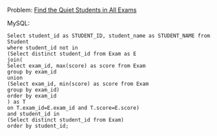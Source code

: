 Problem: [Find the Quiet Students in All Exams](https://leetcode.com/problems/find-the-quiet-students-in-all-exams/)

MySQL:

```
Select student_id as STUDENT_ID, student_name as STUDENT_NAME from Student
where student_id not in 
(Select distinct student_id from Exam as E
join(
Select exam_id, max(score) as score from Exam
group by exam_id
union 
(Select exam_id, min(score) as score from Exam
group by exam_id)
order by exam_id
) as T
on T.exam_id=E.exam_id and T.score=E.score) 
and student_id in 
(Select distinct student_id from Exam)
order by student_id;
```
